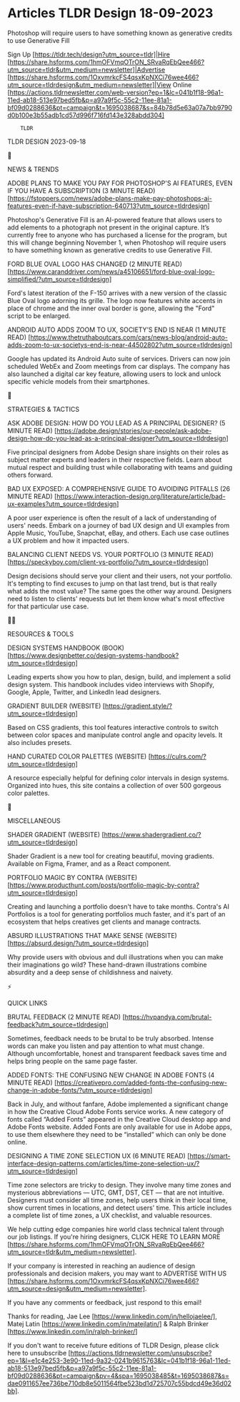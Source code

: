 # Articles TLDR Design 18-09-2023

Photoshop will require users to have something known as generative
credits to use Generative Fill  

Sign Up [https://tldr.tech/design?utm_source=tldr]|Hire
[https://share.hsforms.com/1hmOFVmqOTrON_SRvaRqEbQee466?utm_source=tldr&utm_medium=newsletter]|Advertise
[https://share.hsforms.com/1OxvmrkcFS4qsxKpNXCi76wee466?utm_source=tldrdesign&utm_medium=newsletter]|View
Online
[https://actions.tldrnewsletter.com/web-version?ep=1&lc=041b1f18-96a1-11ed-ab18-513e97bed5fb&p=a97a9f5c-55c2-11ee-81a1-bf09d0288636&pt=campaign&t=1695038687&s=84b78d5e63a07a7bb9790d0b100e3b55adb1cd57d996f716fd143e328abdd304]


		TLDR 

TLDR DESIGN 2023-09-18

📱 

NEWS & TRENDS

ADOBE PLANS TO MAKE YOU PAY FOR PHOTOSHOP'S AI FEATURES, EVEN IF YOU
HAVE A SUBSCRIPTION (3 MINUTE READ)
[https://fstoppers.com/news/adobe-plans-make-pay-photoshops-ai-features-even-if-have-subscription-640713?utm_source=tldrdesign]

Photoshop's Generative Fill is an AI-powered feature that allows users
to add elements to a photograph not present in the original capture.
It’s currently free to anyone who has purchased a license for the
program, but this will change beginning November 1, when Photoshop
will require users to have something known as generative credits to
use Generative Fill. 

FORD BLUE OVAL LOGO HAS CHANGED (2 MINUTE READ)
[https://www.caranddriver.com/news/a45106651/ford-blue-oval-logo-simplified/?utm_source=tldrdesign]

Ford's latest iteration of the F-150 arrives with a new version of the
classic Blue Oval logo adorning its grille. The logo now features
white accents in place of chrome and the inner oval border is gone,
allowing the "Ford" script to be enlarged. 

ANDROID AUTO ADDS ZOOM TO UX, SOCIETY’S END IS NEAR (1 MINUTE READ)
[https://www.thetruthaboutcars.com/cars/news-blog/android-auto-adds-zoom-to-ux-societys-end-is-near-44502802?utm_source=tldrdesign]

Google has updated its Android Auto suite of services. Drivers can now
join scheduled WebEx and Zoom meetings from car displays. The company
has also launched a digital car key feature, allowing users to lock
and unlock specific vehicle models from their smartphones. 

🚀 

STRATEGIES & TACTICS

ASK ADOBE DESIGN: HOW DO YOU LEAD AS A PRINCIPAL DESIGNER? (5 MINUTE
READ)
[https://adobe.design/stories/our-people/ask-adobe-design-how-do-you-lead-as-a-principal-designer?utm_source=tldrdesign]

Five principal designers from Adobe Design share insights on their
roles as subject matter experts and leaders in their respective
fields. Learn about mutual respect and building trust while
collaborating with teams and guiding others forward. 

BAD UX EXPOSED: A COMPREHENSIVE GUIDE TO AVOIDING PITFALLS (26 MINUTE
READ)
[https://www.interaction-design.org/literature/article/bad-ux-examples?utm_source=tldrdesign]

A poor user experience is often the result of a lack of understanding
of users' needs. Embark on a journey of bad UX design and UI examples
from Apple Music, YouTube, Snapchat, eBay, and others. Each use case
outlines a UX problem and how it impacted users. 

BALANCING CLIENT NEEDS VS. YOUR PORTFOLIO (3 MINUTE READ)
[https://speckyboy.com/client-vs-portfolio/?utm_source=tldrdesign]

Design decisions should serve your client and their users, not your
portfolio. It's tempting to find excuses to jump on that last trend,
but is that really what adds the most value? The same goes the other
way around. Designers need to listen to clients' requests but let them
know what's most effective for that particular use case. 

🧑‍💻 

RESOURCES & TOOLS

DESIGN SYSTEMS HANDBOOK (BOOK)
[https://www.designbetter.co/design-systems-handbook?utm_source=tldrdesign]

Leading experts show you how to plan, design, build, and implement a
solid design system. This handbook includes video interviews with
Shopify, Google, Apple, Twitter, and LinkedIn lead designers. 

GRADIENT BUILDER (WEBSITE)
[https://gradient.style/?utm_source=tldrdesign]

Based on CSS gradients, this tool features interactive controls to
switch between color spaces and manipulate control angle and opacity
levels. It also includes presets. 

HAND CURATED COLOR PALETTES (WEBSITE)
[https://culrs.com/?utm_source=tldrdesign]

A resource especially helpful for defining color intervals in design
systems. Organized into hues, this site contains a collection of over
500 gorgeous color palettes. 

🎁 

MISCELLANEOUS

SHADER GRADIENT (WEBSITE)
[https://www.shadergradient.co/?utm_source=tldrdesign]

Shader Gradient is a new tool for creating beautiful, moving
gradients. Available on Figma, Framer, and as a React component. 

PORTFOLIO MAGIC BY CONTRA (WEBSITE)
[https://www.producthunt.com/posts/portfolio-magic-by-contra?utm_source=tldrdesign]

Creating and launching a portfolio doesn't have to take months.
Contra's AI Portfolios is a tool for generating portfolios much
faster, and it's part of an ecosystem that helps creatives get clients
and manage contracts. 

ABSURD ILLUSTRATIONS THAT MAKE SENSE (WEBSITE)
[https://absurd.design/?utm_source=tldrdesign]

Why provide users with obvious and dull illustrations when you can
make their imaginations go wild? These hand-drawn illustrations
combine absurdity and a deep sense of childishness and naivety. 

⚡ 

QUICK LINKS

BRUTAL FEEDBACK (2 MINUTE READ)
[https://hvpandya.com/brutal-feedback?utm_source=tldrdesign]

Sometimes, feedback needs to be brutal to be truly absorbed. Intense
words can make you listen and pay attention to what must change.
Although uncomfortable, honest and transparent feedback saves time and
helps bring people on the same page faster. 

ADDED FONTS: THE CONFUSING NEW CHANGE IN ADOBE FONTS (4 MINUTE READ)
[https://creativepro.com/added-fonts-the-confusing-new-change-in-adobe-fonts/?utm_source=tldrdesign]

Back in July, and without fanfare, Adobe implemented a significant
change in how the Creative Cloud Adobe Fonts service works. A new
category of fonts called “Added Fonts” appeared in the Creative
Cloud desktop app and Adobe Fonts website. Added Fonts are only
available for use in Adobe apps, to use them elsewhere they need to be
“installed” which can only be done online. 

DESIGNING A TIME ZONE SELECTION UX (6 MINUTE READ)
[https://smart-interface-design-patterns.com/articles/time-zone-selection-ux/?utm_source=tldrdesign]

Time zone selectors are tricky to design. They involve many time zones
and mysterious abbreviations — UTC, GMT, DST, CET — that are not
intuitive. Designers must consider all time zones, help users think in
their local time, show current times in locations, and detect users'
time. This article includes a complete list of time zones, a UX
checklist, and valuable resources. 

 We help cutting edge companies hire world class technical talent
through our job listings. If you're hiring designers, CLICK HERE TO
LEARN MORE
[https://share.hsforms.com/1hmOFVmqOTrON_SRvaRqEbQee466?utm_source=tldr&utm_medium=newsletter].


If your company is interested in reaching an audience of design
professionals and decision makers, you may want to ADVERTISE WITH US
[https://share.hsforms.com/1OxvmrkcFS4qsxKpNXCi76wee466?utm_source=design&utm_medium=newsletter].


If you have any comments or feedback, just respond to this email! 

Thanks for reading, 
Jae Lee [https://www.linkedin.com/in/hellojaelee/], Matej Latin
[https://www.linkedin.com/in/matejlatin/] & Ralph Brinker
[https://www.linkedin.com/in/ralph-brinker/] 

If you don't want to receive future editions of TLDR Design,
please click here to unsubscribe
[https://actions.tldrnewsletter.com/unsubscribe?ep=1&l=e1c4e253-3e90-11ed-9a32-0241b9615763&lc=041b1f18-96a1-11ed-ab18-513e97bed5fb&p=a97a9f5c-55c2-11ee-81a1-bf09d0288636&pt=campaign&pv=4&spa=1695038485&t=1695038687&s=dae0911657ee736be710db8e5011564fbe523bd1d725707c55bdcd49e36d02bb].